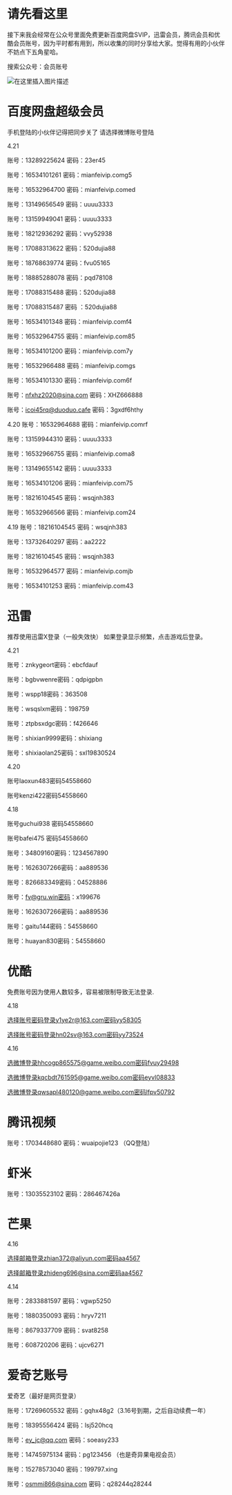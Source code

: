 # 请先看这里
接下来我会经常在公众号里面免费更新百度网盘SVIP，迅雷会员，腾讯会员和优酷会员账号，因为平时都有用到，所以收集的同时分享给大家。觉得有用的小伙伴不妨点下五角星哈。

搜索公众号：会员账号

![在这里插入图片描述](https://img-blog.csdnimg.cn/20200421140806321.jpg)

# 百度网盘超级会员
 手机登陆的小伙伴记得把同步关了
 请选择微博账号登陆
 
 4.21
 
 账号：13289225624 密码：23er45
 
 账号：16534101261 密码：mianfeivip.comg5
 
 账号：16532964700 密码：mianfeivip.comed
 
 账号：13149656549    密码：uuuu3333
 
 账号：13159949041    密码：uuuu3333
 
 账号：18212936292    密码：vvy52938
 
 账号：17088313622    密码：520dujia88
 
 账号：18768639774    密码：fvu05165
 
 账号：18885288078    密码：pqd78108
 
 账号：17088315488    密码：520dujia88
 
 账号：17088315487    密码 ：520dujia88
 
 账号：16534101348    密码：mianfeivip.comf4
 
 账号：16532964755    密码：mianfeivip.com85
 
 账号：16534101200    密码：mianfeivip.com7y
 
 账号：16532966488    密码：mianfeivip.comgs
 
 账号：16534101330    密码：mianfeivip.com6f
 
 账号：nfxhz2020@sina.com    密码：XHZ666888
 
 账号：icoi45rq@duoduo.cafe    密码：3gxdf6hthy

 4.20
 账号：16532964688 密码：mianfeivip.comrf
 
 账号：13159944310 密码：uuuu3333
 
 账号：16532966755 密码：mianfeivip.coma8
 
 账号：13149655142 密码：uuuu3333
 
 账号：16534101206 密码：mianfeivip.com75
 
 账号：18216104545 密码：wsqjnh383
 
 账号：16532966566 密码：mianfeivip.com24
 
 4.19
 账号：18216104545 密码：wsqjnh383
 
 账号：13732640297 密码：aa2222
 
 账号：18216104545 密码：wsqjnh383
 
 账号：16532964577 密码：mianfeivip.comjb
 
 账号：16534101253 密码：mianfeivip.com43
# 迅雷
  推荐使用迅雷X登录（一般失效快）
  如果登录显示频繁，点击游戏后登录。
  
  4.21
  
  账号：znkygeort密码：ebcfdauf
  
  账号：bgbvwenre密码：qdpigpbn
  
  账号：wspp18密码：363508
  
  账号：wsqslxm密码：198759
  
  账号：ztpbsxdgc密码：f426646
  
  账号：shixian9999密码：shixiang
  
  账号：shixiaolan25密码：sxl19830524

  4.20
  
  账号laoxun483密码54558660
  
  账号kenzi422密码54558660
  
  4.18
  
  账号guchui938   密码54558660
  
  账号bafei475    密码54558660
  
  账号：34809160密码：1234567890
  
  账号：1626307266密码：aa889536
  
  账号：826683349密码：04528886
  
  账号：fv@gru.win密码：x199676
  
  账号：1626307266密码：aa889536
  
  账号：gaitu144密码：54558660
  
  账号：huayan830密码：54558660
# 优酷
  免费账号因为使用人数较多，容易被限制导致无法登录.
  
  4.18
  
  选择账号密码登录y1ye2r@163.com密码yy58305
  
  选择账号密码登录hn02sv@163.com密码yy73524
  
  4.16
  
  选微博登录hhcogp865575@game.weibo.com密码fvuy29498
  
  选微博登录kqcbdt761595@game.weibo.com密码eyvl08833
  
  选微博登录qwsapl480120@game.weibo.com密码lfpv50792
# 腾讯视频
  账号：1703448680  密码：wuaipojie123  （QQ登陆）
# 虾米
  账号：13035523102  密码：286467426a
# 芒果

  4.16
  
  选择邮箱登录zhian372@aliyun.com密码aa4567
  
  选择邮箱登录zhideng696@sina.com密码aa4567

  4.14
  
  账号：2833881597  密码：vgwp5250
  
  账号：1880350093  密码：hryv7211
  
  账号：8679337709  密码：svat8258
  
  账号：608720206   密码：ujcv6271
  
# 爱奇艺账号

  爱奇艺（最好是网页登录）
  
  账号：17269605532  密码：gqhx48g2（3.16号到期，之后自动续费一年）
  
  账号：18395556424  密码：lsj520hcq
  
  账号：ey_jc@qq.com  密码：soeasy233
  
  账号：14745975134  密码：pg123456  （也是奇异果电视会员）
  
  账号：15278573040  密码：199797.xing
  
  账号：osmmi866@sina.com  密码：q28244q28244
		
